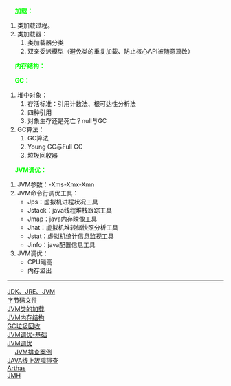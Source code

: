 <!-- 
JVM超神之路：年后跳槽需要的JVM知识点，周末给你整理了一份！！！ 
https://mp.weixin.qq.com/s/-ceS7--mpJyk6ILr7EtMXg
学习JVM是如何从入门到放弃的？
https://zhuanlan.zhihu.com/p/39536807
-->

&emsp; **<font color = "lime">加载：</font>**    
1. 类加载过程。  
2. 类加载器：  
    1. 类加载器分类  
    2. 双亲委派模型（避免类的重复加载、防止核心API被随意篡改）  

&emsp; **<font color = "lime">内存结构：</font>**   

&emsp; **<font color = "lime">GC：</font>**    
1. 堆中对象：  
    1. 存活标准：引用计数法、根可达性分析法  
    2. 四种引用
    3. 对象生存还是死亡？null与GC
2. GC算法：  
    1. GC算法
    2. Young GC与Full GC
    3. 垃圾回收器  

&emsp; **<font color = "lime">JVM调优：</font>**   
1. JVM参数：-Xms-Xmx-Xmn  
2. JVM命令行调优工具：  
    * Jps：虚拟机进程状况工具  
    * Jstack：java线程堆栈跟踪工具  
    * Jmap：java内存映像工具  
    * Jhat：虚拟机堆转储快照分析工具  
    * Jstat：虚拟机统计信息监视工具  
    * Jinfo：java配置信息工具  
2. JVM调优：  
    * CPU飚高  
    * 内存溢出

-------------
<!-- 
https://mp.weixin.qq.com/s/PFlZXXZU-zu_prCg5g4V0Q
jvm全套 链接: https://pan.baidu.com/s/1PcaER6cNiDt6teawLOwpgQ 提取码: c5fh
JVM学习目录
https://www.cnblogs.com/ding-dang/p/13129619.html
-->

[JDK、JRE、JVM](/docs/java/JVM/JDK、JRE、JVM.md)   
[字节码文件](/docs/java/JVM/Class.md)  
[JVM类的加载](/docs/java/JVM/classLoad.md)  
[JVM内存结构](/docs/java/JVM/JVMMemory.md)  
[GC垃圾回收](/docs/java/JVM/GC.md)  
[JVM调优-基础](/docs/java/JVM/TuningBasic.md)  
[JVM调优](/docs/java/JVM/JVM调优.md)  
&emsp; [JVM排查案例](/docs/java/JVM/case.md)  
[JAVA线上故障排查](/docs/Linux/problem.md)  
[Arthas](/docs/java/JVM/Arthas.md)  
[JMH](/docs/java/JVM/JMH.md)  


